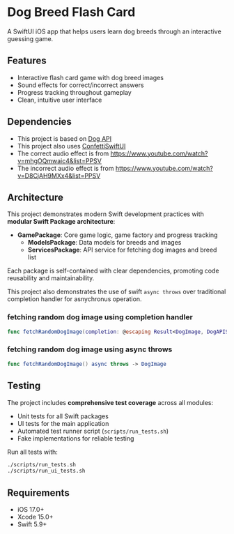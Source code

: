 # Dog Breed Flash Card

A SwiftUI iOS app that helps users learn dog breeds through an interactive guessing game.

## Features

- Interactive flash card game with dog breed images
- Sound effects for correct/incorrect answers
- Progress tracking throughout gameplay
- Clean, intuitive user interface

## Dependencies
- This project is based on [Dog API](https://dog.ceo/dog-api/documentation)
- This project also uses [ConfettiSwiftUI](https://github.com/simibac/ConfettiSwiftUI)
- The correct audio effect is from https://www.youtube.com/watch?v=mhgOQmwaic4&list=PPSV
- The incorrect audio effect is from https://www.youtube.com/watch?v=D8CjAH9MXx4&list=PPSV

## Architecture

This project demonstrates modern Swift development practices with **modular Swift Package architecture**:

- **GamePackage**: Core game logic, game factory and progress tracking
    - **ModelsPackage**: Data models for breeds and images  
    - **ServicesPackage**: API service for fetching dog images and breed list

Each package is self-contained with clear dependencies, promoting code reusability and maintainability.

This project also demonstrates the use of swift `async throws` over traditional completion handler for asnychronus operation.

### fetching random dog image using completion handler
```swift
func fetchRandomDogImage(completion: @escaping Result<DogImage, DogAPIServiceError> -> Void)
```

### fetching random dog image using async throws
```swift
func fetchRandomDogImage() async throws -> DogImage
```

## Testing

The project includes **comprehensive test coverage** across all modules:

- Unit tests for all Swift packages
- UI tests for the main application
- Automated test runner script (`scripts/run_tests.sh`)
- Fake implementations for reliable testing

Run all tests with:
```bash
./scripts/run_tests.sh
./scripts/run_ui_tests.sh
```

## Requirements

- iOS 17.0+
- Xcode 15.0+
- Swift 5.9+